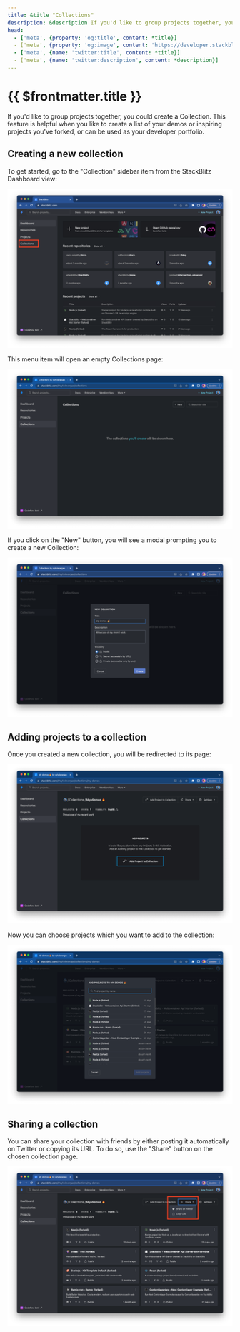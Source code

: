 ```yaml
---
title: &title "Collections"
description: &description If you'd like to group projects together, you could create a Collection. This feature is helpful when you like to create a list of your demos or inspiring projects you've forked, or can be used as your developer portfolio.
head:
  - ['meta', {property: 'og:title', content: *title}] 
  - ['meta', {property: 'og:image', content: 'https://developer.stackblitz.com/img/og/ide-whats-on-your-screen.png'}]
  - ['meta', {name: 'twitter:title', content: *title}]
  - ['meta', {name: 'twitter:description', content: *description}]
---
```


# {{ $frontmatter.title }}

If you'd like to group projects together, you could create a Collection. This feature is helpful when you like to create a list of your demos or inspiring projects you've forked, or can be used as your developer portfolio.

## Creating a new collection

To get started, go to the "Collection" sidebar item from the StackBlitz Dashboard view:

![Dashboard](./assets/dashboard-collections-highlightened.png)

This menu item will open an empty Collections page:

![Collections](./assets/collections-empty.png)

If you click on the "New" button, you will see a modal prompting you to create a new Collection:

![Collections modal](./assets/new-collection-modal.png)

## Adding projects to a collection

Once you created a new collection, you will be redirected to its page:

![Empty collection](./assets/empty-collection.png)

Now you can choose projects which you want to add to the collection:

![Adding projects to a collection](./assets/adding-projects-to-a-collection.png)

## Sharing a collection

You can share your collection with friends by either posting it automatically on Twitter or copying its URL. To do so, use the "Share" button on the chosen collection page.

![Share button](./assets/share-button.png)
